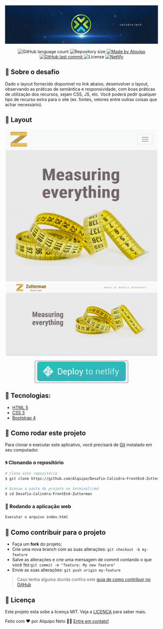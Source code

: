 <p align="center">
    <img alt="GitHub" src=".github/banner.jpeg" />
</p>

<p align="center">
    
<img alt="GitHub language count" src="https://img.shields.io/github/languages/count/Alquipo/Desafio-Calindra-FrontEnd-Zutterman">

<img alt="Repository size" src="https://img.shields.io/github/repo-size/Alquipo/Desafio-Calindra-FrontEnd-Zutterman">

<a href="https://www.linkedin.com/in/alquiponeto/">
    <img alt="Made by Alquipo" src="https://img.shields.io/badge/made%20by-AlquipoNeto-blue">
</a>

<a href="https://github.com/Alquipo/Desafio-Calindra-FrontEnd-Zutterman/commits/master">
    <img alt="GitHub last commit" src="https://img.shields.io/github/last-commit/AlquipoDesafio-Calindra-FrontEnd-Zutterman?color=blue">
</a>

<img alt="License" src="https://img.shields.io/badge/license-MIT-brightgreen?color=blue">

<a href="https://app.netlify.com/sites/zutterman/deploys">
    <img alt="Netlify" src="https://api.netlify.com/api/v1/badges/17de1e89-cf3e-46b6-8456-f36f704f7536/deploy-status">
</a>

## 🚀 Sobre o desafio

Dado o layout fornecido disponível no link abaixo, desenvolver o layout, observando as
práticas de semântica e responsividade, com boas práticas de utilização dos recursos, sejam CSS,
JS, etc. Você poderá pedir qualquer tipo de recurso extra para o site (ex. fontes, vetores entre
outras coisas que achar necessário).

## 🎨 Layout

<p align="center">

  <img  alt="Verão Mobile" title="Discord" src=".github/layout.png"  width="500" height="500"/>
  <img  alt="Verão Desktop" title="Discord" src=".github/layout2.png"  width="500"/>
  
</p>

<div align="center">

<button><a target="_blank" href="https://www.zutterman.alquipo.dev/"><img alt="Demo" src=".github/netlify.svg" ></img></a></button>

</div>

## 🔨 Tecnologias:

- [HTML 5](https://www.w3schools.com/html/default.asp)
- [CSS 3](https://www.w3schools.com/css/)
- [Bootstrap 4](https://getbootstrap.com/)

## 🚀 Como rodar este projeto

Para clonar e executar este aplicativo, você precisará de [Git](https://git-scm.com) instalado em seu computador.

### 🌀 Clonando o repositório

```bash
# Clone este repositório
$ git clone https://github.com/Alquipo/Desafio-Calindra-FrontEnd-Zutterman

# Acesse a pasta do projeto no terminal/cmd
$ cd Desafio-Calindra-FrontEnd-Zutterman

```

### 🧭 Rodando a aplicação web

```bash
Executar o arquivo index.html
```

## 🤔 Como contribuir para o projeto

- Faça um **fork** do projeto;
- Crie uma nova branch com as suas alterações: `git checkout -b my-feature`
- Salve as alterações e crie uma mensagem de commit contando o que você fez:`git commit -m "feature: My new feature"`
- Envie as suas alterações: `git push origin my-feature`

> Caso tenha alguma dúvida confira este [guia de como contribuir no GitHub](https://github.com/firstcontributions/first-contributions)

## 📝 Licença

Este projeto esta sobe a licença MIT. Veja a [LICENÇA][license] para saber mais.

Feito com ❤️ por Alquipo Neto 👋🏽 [Entre em contato!](https://www.linkedin.com/in/alquiponeto/)

[reactjs]: https://reactjs.org/
[nodejs]: https://nodejs.org/en/
[rs]: https://rocketseat.com.br
[license]: https://opensource.org/licenses/MIT
[desafio2]: https://github.com/Alquipo/GoStack12-desafio-02
[typescript]: https://www.typescriptlang.org/

